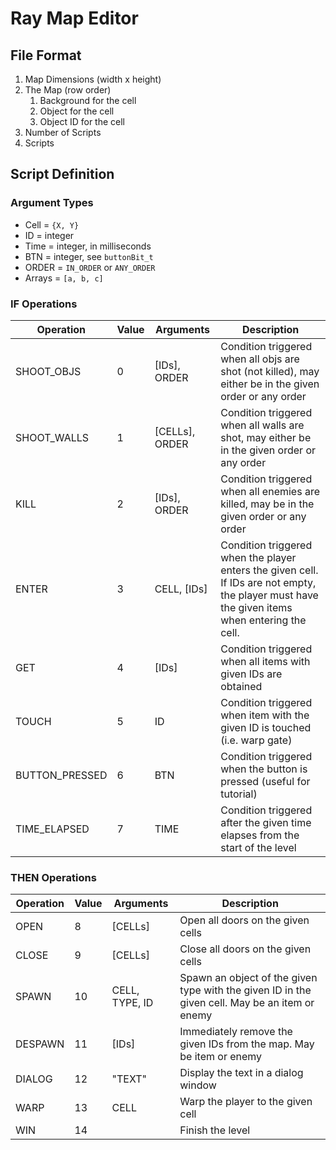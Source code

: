 # Ray Map Editor

## File Format

1. Map Dimensions (width x height)
1. The Map (row order)
    1. Background for the cell
    1. Object for the cell
    1. Object ID for the cell
1. Number of Scripts
1. Scripts

## Script Definition

### Argument Types

* Cell = `{X, Y}`
* ID = integer
* Time = integer, in milliseconds
* BTN = integer, see `buttonBit_t`
* ORDER = `IN_ORDER` or `ANY_ORDER`
* Arrays = `[a, b, c]`

### IF Operations

| Operation      | Value | Arguments        | Description                                                                                                                                   |
|----------------|-------|------------------|-----------------------------------------------------------------------------------------------------------------------------------------------|
| SHOOT_OBJS     | 0     | \[IDs\], ORDER   | Condition triggered when all objs are shot (not killed), may either be in the given order or any order                                        |
| SHOOT_WALLS    | 1     | \[CELLs\], ORDER | Condition triggered when all walls are shot, may either be in the given order or any order                                                    |
| KILL           | 2     | \[IDs\], ORDER   | Condition triggered when all enemies are killed, may be in the given order or any order                                                       |
| ENTER          | 3     | CELL, \[IDs\]    | Condition triggered when the player enters the given cell. If IDs are not empty, the player must have the given items when entering the cell. |
| GET            | 4     | \[IDs\]          | Condition triggered when all items with given IDs are obtained                                                                                |
| TOUCH          | 5     | ID               | Condition triggered when item with the given ID is touched (i.e. warp gate)                                                                   |
| BUTTON_PRESSED | 6     | BTN              | Condition triggered when the button is pressed (useful for tutorial)                                                                          |
| TIME_ELAPSED   | 7     | TIME             | Condition triggered after the given time elapses from the start of the level                                                                  |

### THEN Operations

| Operation | Value | Arguments      | Description                                                                                    |
|-----------|-------|----------------|------------------------------------------------------------------------------------------------|
| OPEN      | 8     | \[CELLs\]      | Open all doors on the given cells                                                              |
| CLOSE     | 9     | \[CELLs\]      | Close all doors on the given cells                                                             |
| SPAWN     | 10    | CELL, TYPE, ID | Spawn an object of the given type with the given ID in the given cell. May be an item or enemy |
| DESPAWN   | 11    | \[IDs\]        | Immediately remove the given IDs from the map. May be item or enemy                            |
| DIALOG    | 12    | "TEXT"         | Display the text in a dialog window                                                            |
| WARP      | 13    | CELL           | Warp the player to the given cell                                                              |
| WIN       | 14    |                | Finish the level                                                                               |
